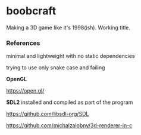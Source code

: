 # boobcraft

Making a 3D game like it's 1998(ish). Working title.

### References

minimal and lightweight with no static dependencies

trying to use only snake case and failing

**OpenGL**

https://open.gl/

**SDL2** installed and compiled as part of the program

https://github.com/libsdl-org/SDL

https://github.com/michalzalobny/3d-renderer-in-c
